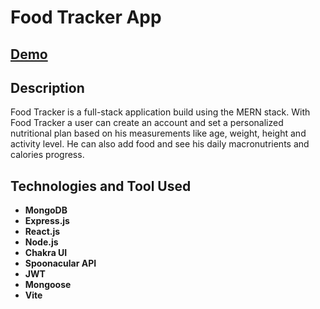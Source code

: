 # Food Tracker App

## [Demo](https://corina-simionescu.github.io/react-games/)

## Description 

Food Tracker is a full-stack application build using the MERN stack. With Food Tracker a user can create an account and set a personalized nutritional plan based on his measurements like age, weight, height and activity level. He can also add food and see his daily macronutrients and calories progress.

## Technologies and Tool Used

- **MongoDB**
- **Express.js**
- **React.js**
- **Node.js**
- **Chakra UI**
- **Spoonacular API**
- **JWT**
- **Mongoose**
- **Vite**
